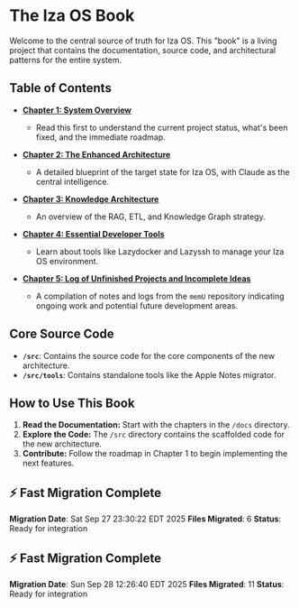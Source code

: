 # The Iza OS Book

Welcome to the central source of truth for Iza OS. This "book" is a living project that contains the documentation, source code, and architectural patterns for the entire system.

## Table of Contents

*   **[Chapter 1: System Overview](./docs/01_System_Overview.md)**
    *   Read this first to understand the current project status, what's been fixed, and the immediate roadmap.

*   **[Chapter 2: The Enhanced Architecture](./docs/02_Enhanced_Architecture.md)**
    *   A detailed blueprint of the target state for Iza OS, with Claude as the central intelligence.

*   **[Chapter 3: Knowledge Architecture](./docs/03_Knowledge_Architecture.md)**
    *   An overview of the RAG, ETL, and Knowledge Graph strategy.

*   **[Chapter 4: Essential Developer Tools](./docs/04_Developer_Tools.md)**
    *   Learn about tools like Lazydocker and Lazyssh to manage your Iza OS environment.

*   **[Chapter 5: Log of Unfinished Projects and Incomplete Ideas](./docs/05_Unfinished_Projects_Log.md)**
    *   A compilation of notes and logs from the `memU` repository indicating ongoing work and potential future development areas.

## Core Source Code

*   **`/src`**: Contains the source code for the core components of the new architecture.
*   **`/src/tools`**: Contains standalone tools like the Apple Notes migrator.

## How to Use This Book

1.  **Read the Documentation:** Start with the chapters in the `/docs` directory.
2.  **Explore the Code:** The `/src` directory contains the scaffolded code for the new architecture.
3.  **Contribute:** Follow the roadmap in Chapter 1 to begin implementing the next features.

## ⚡ Fast Migration Complete

**Migration Date**: Sat Sep 27 23:30:22 EDT 2025
**Files Migrated**:        6
**Status**: Ready for integration


## ⚡ Fast Migration Complete

**Migration Date**: Sun Sep 28 12:26:40 EDT 2025
**Files Migrated**:       11
**Status**: Ready for integration

